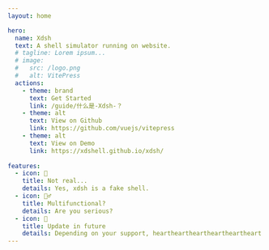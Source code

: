 ```yaml
---
layout: home

hero:
  name: Xdsh
  text: A shell simulator running on website.
  # tagline: Lorem ipsum...
  # image:
  #   src: /logo.png
  #   alt: VitePress
  actions:
    - theme: brand
      text: Get Started
      link: /guide/什么是-Xdsh-？
    - theme: alt
      text: View on Github
      link: https://github.com/vuejs/vitepress
    - theme: alt
      text: View on Demo
      link: https://xdshell.github.io/xdsh/
  
features:
  - icon: 🤣
    title: Not real...
    details: Yes, xdsh is a fake shell.
  - icon: 🧎‍♂️
    title: Multifunctional?
    details: Are you serious?
  - icon: 🏃
    title: Update in future
    details: Depending on your support, heartheartheartheartheartheart.
---
```

